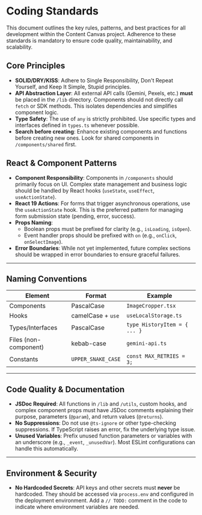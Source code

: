 
# Coding Standards

This document outlines the key rules, patterns, and best practices for all development within the Content Canvas project. Adherence to these standards is mandatory to ensure code quality, maintainability, and scalability.

## Core Principles

-   **SOLID/DRY/KISS**: Adhere to Single Responsibility, Don't Repeat Yourself, and Keep It Simple, Stupid principles.
-   **API Abstraction Layer**: All external API calls (Gemini, Pexels, etc.) **must** be placed in the `/lib` directory. Components should not directly call `fetch` or SDK methods. This isolates dependencies and simplifies component logic.
-   **Type Safety**: The use of `any` is strictly prohibited. Use specific types and interfaces defined in `types.ts` whenever possible.
-   **Search before creating**: Enhance existing components and functions before creating new ones. Look for shared components in `/components/shared` first.

## React & Component Patterns

-   **Component Responsibility**: Components in `/components` should primarily focus on UI. Complex state management and business logic should be handled by React hooks (`useState`, `useEffect`, `useActionState`).
-   **React 19 Actions**: For forms that trigger asynchronous operations, use the `useActionState` hook. This is the preferred pattern for managing form submission state (pending, error, success).
-   **Props Naming**:
    -   Boolean props must be prefixed for clarity (e.g., `isLoading`, `isOpen`).
    -   Event handler props should be prefixed with `on` (e.g., `onClick`, `onSelectImage`).
-   **Error Boundaries**: While not yet implemented, future complex sections should be wrapped in error boundaries to ensure graceful failures.

---

## Naming Conventions

| Element        | Format             | Example                   |
| -------------- | ------------------ | ------------------------- |
| Components     | PascalCase         | `ImageCropper.tsx`        |
| Hooks          | camelCase + `use`  | `useLocalStorage.ts`      |
| Types/Interfaces | PascalCase       | `type HistoryItem = { ... }` |
| Files (non-component) | kebab-case  | `gemini-api.ts`           |
| Constants      | `UPPER_SNAKE_CASE` | `const MAX_RETRIES = 3;`    |

---

## Code Quality & Documentation

-   **JSDoc Required**: All functions in `/lib` and `/utils`, custom hooks, and complex component props must have JSDoc comments explaining their purpose, parameters (`@param`), and return values (`@returns`).
-   **No Suppressions**: Do not use `@ts-ignore` or other type-checking suppressions. If TypeScript raises an error, fix the underlying type issue.
-   **Unused Variables**: Prefix unused function parameters or variables with an underscore (e.g., `_event`, `_unusedVar`). Most ESLint configurations can handle this automatically.

---

## Environment & Security

-   **No Hardcoded Secrets**: API keys and other secrets must **never** be hardcoded. They should be accessed via `process.env` and configured in the deployment environment. Add a `// TODO:` comment in the code to indicate where environment variables are needed.
